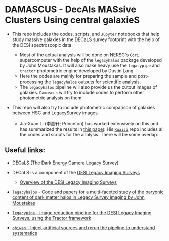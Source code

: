 # DAMASCUS - **D**ec**A**ls **MAS**sive **C**lusters **U**sing central galaxie**S**

- This repo includes the codes, scripts, and `Jupyter` notebooks that help study massive galaxies in the DECaLS survey footprint with the help of the DESI spectroscopic data.
  - Most of the actual analysis will be done on NERSC's `Cori` supercomputer with the help of the `legacyhalos` package developed by John Moustakas. It will also make heavy use the `legacypipe` and `tractor` photometric engine developed by Dustin Lang. 
  - Here the codes are mainly for preparing the sample and post-processing the `legacyhalos` outputs for scientific analysis. 
  - The `legacyhalos` pipeline will also provide us the cutout images of galaxies. `Damascus` will try to include codes to perform other photometric analysis on them.

- This repo will also try to include photometric comparison of galaxies between HSC and LegacySurvey images.
  - Jia-Xuan Li (李嘉轩; Princeton) has worked extensively on this and has summarized the results in [this paper](https://ui.adsabs.harvard.edu/abs/2021arXiv211103557L/abstract). His [`Kuaizi`](https://github.com/AstroJacobLi/kuaizi) repo includes all the codes and scripts for the analysis. There will be some overlap.

## Useful links:

- [DECaLS (The Dark Energy Camera Legacy Survey)](http://legacysurvey.org/decamls/)
- DECaLS is a component of the [DESI Legacy Imaging Surveys](http://legacysurvey.org/)
  - [Overview of the DESI Legacy Imaging Surveys](https://arxiv.org/pdf/1804.08657.pdf)
  
- [`legacyhalos` - Code and papers for a multi-faceted study of the baryonic content of dark matter halos in Legacy Survey imaging by John Moustakas](https://github.com/moustakas/legacyhalos)
- [`legacypipe` - Image reduction pipeline for the DESI Legacy Imaging Surveys, using the Tractor framework](https://github.com/legacysurvey/legacypipe)
- [`obiwan` - Inject artificial sources and rerun the pipeline to understand systematics](https://github.com/legacysurvey/obiwan)
